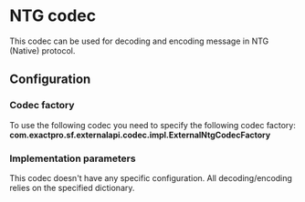 # NTG codec

This codec can be used for decoding and encoding message in NTG (Native) protocol.

## Configuration

### Codec factory

To use the following codec you need to specify the following codec factory:
**com.exactpro.sf.externalapi.codec.impl.ExternalNtgCodecFactory**

### Implementation parameters
This codec doesn't have any specific configuration. All decoding/encoding relies on the specified dictionary.